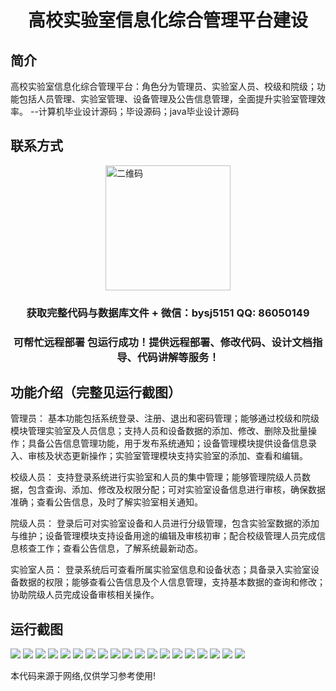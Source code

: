 <p><h1 align="center">高校实验室信息化综合管理平台建设</h1></p>

## 简介
高校实验室信息化综合管理平台：角色分为管理员、实验室人员、校级和院级；功能包括人员管理、实验室管理、设备管理及公告信息管理，全面提升实验室管理效率。    --计算机毕业设计源码；毕设源码；java毕业设计源码


## 联系方式
<img src="https://bs-1329754181.cos.ap-shanghai.myqcloud.com/wx.jpg" alt="二维码" style="display: block; margin: 0 auto;" width="200px">
<p><h3 align="center">获取完整代码与数据库文件 + 微信：bysj5151 QQ: 86050149</h3></p>
<p><h3 align="center">可帮忙远程部署 包运行成功！提供远程部署、修改代码、设计文档指导、代码讲解等服务！</h3></p>

## 功能介绍（完整见运行截图）
管理员： 基本功能包括系统登录、注册、退出和密码管理；能够通过校级和院级模块管理实验室及人员信息；支持人员和设备数据的添加、修改、删除及批量操作；具备公告信息管理功能，用于发布系统通知；设备管理模块提供设备信息录入、审核及状态更新操作；实验室管理模块支持实验室的添加、查看和编辑。

校级人员： 支持登录系统进行实验室和人员的集中管理；能够管理院级人员数据，包含查询、添加、修改及权限分配；可对实验室设备信息进行审核，确保数据准确；查看公告信息，及时了解实验室相关通知。

院级人员： 登录后可对实验室设备和人员进行分级管理，包含实验室数据的添加与维护；设备管理模块支持设备用途的编辑及审核初审；配合校级管理人员完成信息核查工作；查看公告信息，了解系统最新动态。

实验室人员： 登录系统后可查看所属实验室信息和设备状态；具备录入实验室设备数据的权限；能够查看公告信息及个人信息管理，支持基本数据的查询和修改；协助院级人员完成设备审核相关操作。


## 运行截图
![](https://bs-1329754181.cos.ap-shanghai.myqcloud.com/ssm/UniversityLabInformationManagementPlatform/img/001.jpg)
![](https://bs-1329754181.cos.ap-shanghai.myqcloud.com/ssm/UniversityLabInformationManagementPlatform/img/002.jpg)
![](https://bs-1329754181.cos.ap-shanghai.myqcloud.com/ssm/UniversityLabInformationManagementPlatform/img/003.jpg)
![](https://bs-1329754181.cos.ap-shanghai.myqcloud.com/ssm/UniversityLabInformationManagementPlatform/img/004.jpg)
![](https://bs-1329754181.cos.ap-shanghai.myqcloud.com/ssm/UniversityLabInformationManagementPlatform/img/005.jpg)
![](https://bs-1329754181.cos.ap-shanghai.myqcloud.com/ssm/UniversityLabInformationManagementPlatform/img/006.jpg)
![](https://bs-1329754181.cos.ap-shanghai.myqcloud.com/ssm/UniversityLabInformationManagementPlatform/img/007.jpg)
![](https://bs-1329754181.cos.ap-shanghai.myqcloud.com/ssm/UniversityLabInformationManagementPlatform/img/008.jpg)
![](https://bs-1329754181.cos.ap-shanghai.myqcloud.com/ssm/UniversityLabInformationManagementPlatform/img/009.jpg)
![](https://bs-1329754181.cos.ap-shanghai.myqcloud.com/ssm/UniversityLabInformationManagementPlatform/img/010.jpg)
![](https://bs-1329754181.cos.ap-shanghai.myqcloud.com/ssm/UniversityLabInformationManagementPlatform/img/011.jpg)
![](https://bs-1329754181.cos.ap-shanghai.myqcloud.com/ssm/UniversityLabInformationManagementPlatform/img/012.jpg)
![](https://bs-1329754181.cos.ap-shanghai.myqcloud.com/ssm/UniversityLabInformationManagementPlatform/img/013.jpg)
![](https://bs-1329754181.cos.ap-shanghai.myqcloud.com/ssm/UniversityLabInformationManagementPlatform/img/014.jpg)
![](https://bs-1329754181.cos.ap-shanghai.myqcloud.com/ssm/UniversityLabInformationManagementPlatform/img/015.jpg)
![](https://bs-1329754181.cos.ap-shanghai.myqcloud.com/ssm/UniversityLabInformationManagementPlatform/img/016.jpg)
![](https://bs-1329754181.cos.ap-shanghai.myqcloud.com/ssm/UniversityLabInformationManagementPlatform/img/017.jpg)
![](https://bs-1329754181.cos.ap-shanghai.myqcloud.com/ssm/UniversityLabInformationManagementPlatform/img/018.jpg)
![](https://bs-1329754181.cos.ap-shanghai.myqcloud.com/ssm/UniversityLabInformationManagementPlatform/img/019.jpg)

<p>本代码来源于网络,仅供学习参考使用!</p>

